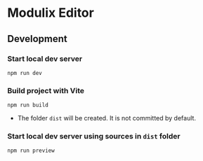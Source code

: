 # Modulix Editor

## Development

### Start local dev server

```shell
npm run dev
```

### Build project with Vite

```shell
npm run build
```

- The folder `dist` will be created. It is not committed by default.

### Start local dev server using sources in `dist` folder

```shell
npm run preview
```

